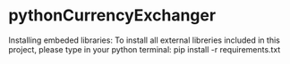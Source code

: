 # pythonCurrencyExchanger

Installing embeded libraries:
To install all external libreries included in this project, please type in your python terminal: pip install -r requirements.txt
